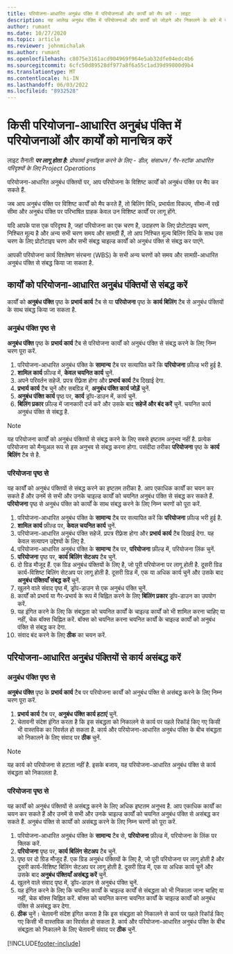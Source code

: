 ```yaml
---
title: परियोजना-आधारित अनुबंध पंक्ति में परियोजनाओं और कार्यों को मैप करें - लाइट
description: यह आलेख अनुबंध पंक्ति में परियोजनाओं और कार्यों को जोड़ने और निकालने के बारे में जानकारी प्रदान करता है.
author: rumant
ms.date: 10/27/2020
ms.topic: article
ms.reviewer: johnmichalak
ms.author: rumant
ms.openlocfilehash: c8075e3161acd904969f964e5ab32dfe04edc4b6
ms.sourcegitcommit: 6cfc50d89528df977a8f6a55c1ad39d99800d9b4
ms.translationtype: MT
ms.contentlocale: hi-IN
ms.lasthandoff: 06/03/2022
ms.locfileid: "8932528"
---
```

# <a name="map-projects-and-tasks-to-a-project-based-contract-line"></a>किसी परियोजना-आधारित अनुबंध पंक्ति में परियोजनाओं और कार्यों को मानचित्र करें 

लाइट तैनाती _**पर लागू होता है:** प्रोफार्मा इनवॉइस करने के लिए - डील, संसाधन / गैर-स्टॉक आधारित परिदृश्यों के लिए Project Operations_

परियोजना-आधारित अनुबंध पंक्तियों पर, आप परियोजना के विशिष्ट कार्यों को अनुबंध पंक्ति पर मैप कर सकते हैं.

जब आप अनुबंध पंक्ति पर विशिष्ट कार्यों को मैप करते हैं, तो बिलिंग विधि, प्रभार्यता विकल्प, सीमा-में रखें सीमा और अनुबंध पंक्ति पर परिभाषित ग्राहक केवल उन विशिष्ट कार्यों पर लागू होंगे.

यदि आपके पास एक परिदृश्य है, जहां परियोजना का एक चरण है, उदाहरण के लिए प्रोटोटाइप चरण, निश्चित मूल्य है और अन्य सभी चरण समय और सामग्री हैं, तो आप निश्चित मूल्य बिलिंग विधि के साथ उस चरण के लिए प्रोटोटाइप चरण और सभी संबद्ध चाइल्ड कार्यों को अनुबंध पंक्ति से संबद्ध कर पाएंगे.

आपकी परियोजना कार्य विश्लेषण संरचना (WBS) के सभी अन्य चरणों को समय और सामग्री-आधारित अनुबंध पंक्ति से संबद्ध किया जा सकता है.

## <a name="associate-tasks-to-project-based-contract-lines"></a>कार्यों को परियोजना-आधारित अनुबंध पंक्तियों से संबद्ध करें

कार्यों को **अनुबंध पंक्ति** पृष्ठ के **प्रभार्य कार्य** टैब से या **परियोजना** पृष्ठ के **कार्य बिलिंग** टैब से अनुबंध पंक्तियों के साथ संबद्ध किया जा सकता है.

### <a name="from-the-contract-line-page"></a>अनुबंध पंक्ति पृष्ठ से

**अनुबंध पंक्ति** पृष्ठ के **प्रभार्य कार्य** टैब से परियोजना कार्यों को अनुबंध पंक्ति से संबद्ध करने के लिए निम्न चरण पूरा करें.

1. परियोजना-आधारित अनुबंध पंक्ति के **सामान्य** टैब पर सत्यापित करें कि **परियोजना** फ़ील्ड भरी हुई है.
2. **शामिल कार्य** फ़ील्ड में, **केवल चयनित कार्य** चुनें.
3. अपने परिवर्तन सहेजें. प्रपत्र रीफ़्रेश होगा और **प्रभार्य कार्य** टैब दिखाई देगा.
4. **प्रभार्य कार्य** टैब चुनें और सबग्रिड में, **अनुबंध पंक्ति कार्य जोड़ें** चुनें.
5. **अनुबंध पंक्ति कार्य** पृष्ठ पर, **कार्य** ड्रॉप-डाउन में, कार्य चुनें. 
6. **बिलिंग प्रकार** फ़ील्ड में जानकारी दर्ज करें और उसके बाद **सहेजें और बंद करें** चुनें. चयनित कार्य अनुबंध पंक्ति से संबद्ध है.

> [!NOTE]
> यह परियोजना कार्यों को अनुबंध पंक्तियों से संबद्ध करने के लिए सबसे इष्टतम अनुभव नहीं है. प्रत्येक परियोजना को मैन्युअल रूप से इस अनुभव से संबद्ध करना होगा. पसंदीदा तरीका **परियोजना** पृष्ठ के **कार्य बिलिंग** टैब से है.

### <a name="from-the-project-page"></a>परियोजना पृष्ठ से

यह कार्यों को अनुबंध पंक्तियों से संबद्ध करने का इष्टतम तरीका है. आप एकाधिक कार्यों का चयन कर सकते हैं और उनमें से सभी और उनके चाइल्ड कार्यों को चयनित अनुबंध पंक्ति से संबद्ध कर सकते हैं. **परियोजना** पृष्ठ से अनुबंध पंक्ति को कार्यों के साथ संबद्ध करने के लिए निम्न चरणों को पूरा करें.

1. परियोजना-आधारित अनुबंध पंक्ति के **सामान्य** टैब पर सत्यापित करें कि **परियोजना** फ़ील्ड भरी हुई है.
2. **शामिल कार्य** फ़ील्ड पर, **केवल चयनित कार्य** चुनें.
3. परियोजना-आधारित अनुबंध पंक्ति सहेजें. प्रपत्र रीफ़्रेश होगा और **प्रभार्य कार्य** टैब दिखाई देगा. यह केवल सत्यापन उद्देश्यों के लिए है.
4. परियोजना-आधारित अनुबंध पंक्ति के **सामान्य** टैब पर, **परियोजना** फ़ील्ड में, परियोजना लिंक चुनें.
5. **परियोजना** पृष्ठ पर, **कार्य बिलिंग सेटअप** टैब चुनें.
6. दो ग्रिड मौजूद हैं. एक ग्रिड अनुबंध पंक्तियों के लिए है, जो पूरी परियोजना पर लागू होती है. दूसरी ग्रिड कार्य-विशिष्ट बिलिंग सेटअप पर लागू होती है. दूसरी ग्रिड में, एक या अधिक कार्य चुनें और उसके बाद **अनुबंध पंक्तियाँ संबद्ध करें** चुनें.
7. खुलने वाले संवाद पृष्ठ में, ड्रॉप-डाउन से एक अनुबंध पंक्ति चुनें.
8. कार्यों को प्रभार्य या गैर-प्रभार्य के रूप में चिह्नित करने के लिए **बिलिंग प्रकार** ड्रॉप-डाउन का उपयोग करें.
9. यह इंगित करने के लिए कि संबद्धता को चयनित कार्यों के चाइल्ड कार्यों को भी शामिल करना चाहिए या नहीं, चेक बॉक्स चिह्नित करें. बॉक्स को चयनित करना चयनित कार्यों के चाइल्ड कार्यों को अनुबंध पंक्ति से संबद्ध कर देगा.
10. संवाद बंद करने के लिए **ठीक** का चयन करें.

## <a name="unassociate-tasks-from-project-based-contract-lines"></a>परियोजना-आधारित अनुबंध पंक्तियों से कार्य असंबद्ध करें

### <a name="from-the-contract-line-page"></a>अनुबंध पंक्ति पृष्ठ से

**अनुबंध पंक्ति** पृष्ठ के **प्रभार्य कार्य** टैब पर परियोजना कार्यों को अनुबंध पंक्ति से असंबद्ध करने के लिए निम्न चरण पूरा करें.

1. **प्रभार्य कार्य** टैब पर, **अनुबंध पंक्ति कार्य हटाएं** चुनें.
2. चेतावनी संदेश इंगित करता है कि इस संबद्धता को निकालने से कार्य पर पहले रिकॉर्ड किए गए किसी भी वास्तविक का रिवर्सल हो सकता है. कार्य और परियोजना-आधारित अनुबंध पंक्ति के बीच संबद्धता को निकालने के लिए संवाद पर **ठीक** चुनें. 

> [!NOTE]
> यह कार्य को परियोजना से हटाता नहीं है. इसके बजाय, यह परियोजना-आधारित अनुबंध पंक्ति से कार्य संबद्धता को निकालता है.

### <a name="from-the-project-page"></a>परियोजना पृष्ठ से

यह कार्यों को अनुबंध पंक्तियों से असंबद्ध करने के लिए अधिक इष्टतम अनुभव है. आप एकाधिक कार्यों का चयन कर सकते हैं और उनमें से सभी और उनके चाइल्ड कार्यों को चयनित अनुबंध पंक्ति से असंबद्ध कर सकते हैं. अनुबंध पंक्ति से कार्यों को असंबद्ध करने के लिए निम्न चरणों को पूरा करें.

1. परियोजना-आधारित अनुबंध पंक्ति के **सामान्य** टैब से, **परियोजना** फ़ील्ड में, परियोजना के लिंक पर क्लिक करें.
2. **परियोजना** पृष्ठ पर, **कार्य बिलिंग सेटअप** टैब चुनें.
3. पृष्ठ पर दो ग्रिड मौजूद हैं. एक ग्रिड अनुबंध पंक्तियों के लिए है, जो पूरी परियोजना पर लागू होती है और दूसरी कार्य-विशिष्ट बिलिंग सेटअप पर लागू होती है. दूसरी ग्रिड में, एक या अधिक कार्य चुनें और उसके बाद **अनुबंध पंक्तियाँ असंबद्ध करें** चुनें.
4. खुलने वाले संवाद पृष्ठ में, ड्रॉप-डाउन से अनुबंध पंक्ति चुनें.
5. यह इंगित करने के लिए कि चयनित कार्यों के चाइल्ड कार्यों से संबद्धता को भी निकाला जाना चाहिए या नहीं, चेक बॉक्स चिह्नित करें. बॉक्स को चयनित करना चयनित कार्यों के चाइल्ड कार्यों को अनुबंध पंक्ति से असंबद्ध कर देगा.
6. **ठीक** चुनें। चेतावनी संदेश इंगित करता है कि इस संबद्धता को निकालने से कार्य पर पहले रिकॉर्ड किए गए किसी भी वास्तविक का रिवर्सल हो सकता है. कार्य और परियोजना-आधारित अनुबंध पंक्ति के बीच संबद्धता को निकालने के लिए चेतावनी संवाद पर **ठीक** चुनें.


[!INCLUDE[footer-include](../../includes/footer-banner.md)]
